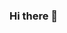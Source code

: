 ### Hi there 👋

<!--
**saitharun24/saitharun24** is a ✨ _special_ ✨ repository because its `README.md` (this file) appears on your GitHub profile.

## A. Sai Tharun

mailto:saitharun24@gmail.com

I am Sai Tharun, An aspiring app/web developer with a special interest in machine learning and data analysis.

A Firm believer of the statement 'Growth ceases when learning stops' and see every new opportunity as learning potential. 

- 🔭 I’m currently working on building engaging and new type of apps using flutter
- 🌱 I’m currently learning Machine Learning and Data Analysis
- 👯 Exciting new projects are always a go go for me.
- 😄 Wanderlust, Amiable, Approachable, Autodidact, etc.,.
- ⚡ Fun facts: 
     1. I happen to have good experience in conducting events too.
     2. I love photography, taking short films, audio and video editing.
     3. I write poems, blogs at quora and other places.

